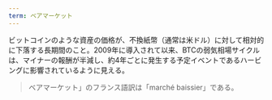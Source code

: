 ```yaml
---
term: ベアマーケット
---
```

ビットコインのような資産の価格が、不換紙幣（通常は米ドル）に対して相対的に下落する長期間のこと。2009年に導入されて以来、BTCの弱気相場サイクルは、マイナーの報酬が半減し、約4年ごとに発生する予定イベントであるハービングに影響されているように見える。

> ベアマーケット」のフランス語訳は「marché baissier」である。